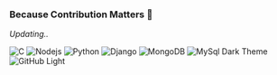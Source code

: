 ### Because Contribution Matters 👋

 *Updating..*

<!--
**incredible-India/incredible-India** is a ✨ _special_ ✨ repository because its `README.md` (this file) appears on your GitHub profile.

Here are some ideas to get you started:

- 🔭 I’m currently working on ...
- 🌱 I’m currently learning ...
- 👯 I’m looking to collaborate on ...
- 🤔 I’m looking for help with ...
- 💬 Ask me about ...
- 📫 How to reach me: ...
- 😄 Pronouns: ...
- ⚡ Fun fact: ...
-->

![C](https://www.britefish.net/wp-content/uploads/2019/07/logo-c-1.png)
![Nodejs](https://www.cloudsavvyit.com/p/uploads/2019/07/2350564e.png?width=1198&trim=1,1&bg-color=000&pad=1,1)
![Python](https://upload.wikimedia.org/wikipedia/commons/thumb/c/c3/Python-logo-notext.svg/1200px-Python-logo-notext.svg.png)
![Django](https://www.edgica.com/wp-content/files/django-logo-big.jpg)
![MongoDB](https://miro.medium.com/max/900/1*b0TtGI6gWFLltL1QkRxVdg.png)
![MySql](http://codinghelptech.com/blog_post/mysql-1.jpg)
Dark Theme	![GitHub Light](https://github.com/github-light.png#gh-dark-mode-only)
